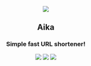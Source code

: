 <div align=center>
<img src="https://i.kawaii.sh/M95rQJv.png">
<h2>Aika</h2>
<h3>Simple fast URL shortener!</h3>


<img src="https://www.codefactor.io/repository/github/riku32/aika/badge/master">
<img src="https://img.shields.io/github/workflow/status/Riku32/aika/Go?style=&color=blue">
<img src="https://img.shields.io/github/license/Riku32/Aika">
